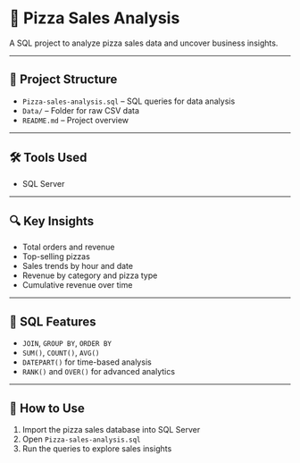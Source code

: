 # 🍕 Pizza Sales Analysis

A SQL project to analyze pizza sales data and uncover business insights.

---

## 📂 Project Structure

- `Pizza-sales-analysis.sql` – SQL queries for data analysis  
- `Data/` –  Folder for raw CSV data  
- `README.md` – Project overview

---

## 🛠️ Tools Used

- SQL Server 

---

## 🔍 Key Insights

- Total orders and revenue  
- Top-selling pizzas 
- Sales trends by hour and date
- Revenue by category and pizza type  
- Cumulative revenue over time

---

## 📌 SQL Features

- `JOIN`, `GROUP BY`, `ORDER BY`  
- `SUM()`, `COUNT()`, `AVG()`  
- `DATEPART()` for time-based analysis  
- `RANK()` and `OVER()` for advanced analytics

---

## 🚀 How to Use

1. Import the pizza sales database into SQL Server  
2. Open `Pizza-sales-analysis.sql`  
3. Run the queries to explore sales insights

